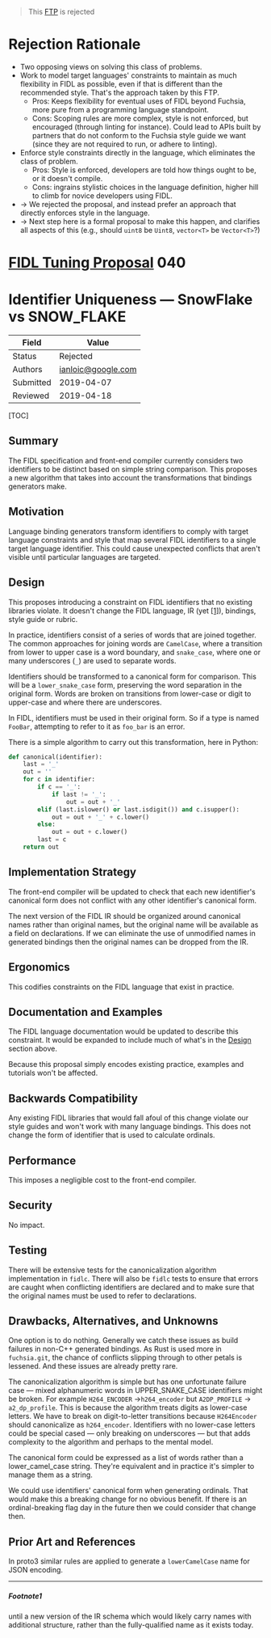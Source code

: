 > This [FTP](README.md) is rejected

# Rejection Rationale

* Two opposing views on solving this class of problems.
* Work to model target languages' constraints to maintain as much
  flexibility in FIDL as possible, even if that is different than the
  recommended style.
  That's the approach taken by this FTP.
  * Pros: Keeps flexibility for eventual uses of FIDL beyond Fuchsia,
    more pure from a programming language standpoint.
  * Cons: Scoping rules are more complex, style is not enforced, but
    encouraged (through linting for instance).
    Could lead to APIs built by partners that do not conform to the Fuchsia
    style guide we want (since they are not required to run, or adhere to
    linting).
* Enforce style constraints directly in the language, which eliminates the
  class of problem.
  * Pros: Style is enforced, developers are told how things ought to be, or
    it doesn't compile.
  * Cons: ingrains stylistic choices in the language definition, higher hill
    to climb for novice developers using FIDL.
* &rarr; We rejected the proposal, and instead prefer an approach that
  directly enforces style in the language.
* &rarr; Next step here is a formal proposal to make this happen, and clarifies
  all aspects of this (e.g., should `uint8` be `Uint8`, `vector<T>` be
  `Vector<T>`?)

# [FIDL Tuning Proposal](README.md) 040

Identifier Uniqueness &mdash; SnowFlake vs SNOW_FLAKE
=====================================================

Field     | Value
----------|--------------------------
Status    | Rejected
Authors   | ianloic@google.com
Submitted | 2019-04-07
Reviewed  | 2019-04-18

[TOC]

## Summary

The FIDL specification and front-end compiler currently considers two
identifiers to be distinct based on simple string comparison.
This proposes a new algorithm that takes into account the transformations
that bindings generators make.

## Motivation

Language binding generators transform identifiers to comply with target
language constraints and style that map several FIDL identifiers to a single
target language identifier.
This could cause unexpected conflicts that aren't visible until particular languages are targeted.

## Design

This proposes introducing a constraint on FIDL identifiers that no existing
libraries violate.
It doesn't change the FIDL language, IR (yet [[1]](#Footnote1)), bindings, style
guide or rubric.

In practice, identifiers consist of a series of words that are joined together.
The common approaches for joining words are `CamelCase`, where a transition
from lower to upper case is a word boundary, and `snake_case`, where one or
many underscores (`_`) are used to separate words.

Identifiers should be transformed to a canonical form for comparison.
This will be a `lower_snake_case` form, preserving the word separation in the
original form.
Words are broken on transitions from lower-case or digit to upper-case and
where there are underscores.

In FIDL, identifiers must be used in their original form.
So if a type is named `FooBar`, attempting to refer to it as `foo_bar` is an error.

There is a simple algorithm to carry out this transformation, here in Python:

```python
def canonical(identifier):
    last = '_'
    out = ''
    for c in identifier:
        if c == '_':
            if last != '_':
                out = out + '_'
        elif (last.islower() or last.isdigit()) and c.isupper():
            out = out + '_' + c.lower()
        else:
            out = out + c.lower()
        last = c
    return out
```

## Implementation Strategy

The front-end compiler will be updated to check that each new identifier's
canonical form does not conflict with any other identifier's canonical form.

The next version of the FIDL IR should be organized around canonical names
rather than original names, but the original name will be available as a
field on declarations.
If we can eliminate the use of unmodified names in generated bindings then
the original names can be dropped from the IR.

## Ergonomics

This codifies constraints on the FIDL language that exist in practice.

## Documentation and Examples

The FIDL language documentation would be updated to describe this constraint.
It would be expanded to include much of what's in the
[Design](#design) section above.

Because this proposal simply encodes existing practice, examples and
tutorials won't be affected.

## Backwards Compatibility

Any existing FIDL libraries that would fall afoul of this change violate our
style guides and won't work with many language bindings.
This does not change the form of identifier that is used to calculate ordinals.

## Performance

This imposes a negligible cost to the front-end compiler.

## Security

No impact.

## Testing

There will be extensive tests for the canonicalization algorithm
implementation in `fidlc`.
There will also be `fidlc` tests to ensure that errors are caught when
conflicting identifiers are declared and to make sure that the original names
must be used to refer to declarations.

## Drawbacks, Alternatives, and Unknowns

One option is to do nothing.
Generally we catch these issues as build failures in non-C++ generated bindings.
As Rust is used more in `fuchsia.git`, the chance of conflicts slipping
through to other petals is lessened.
And these issues are already pretty rare.

The canonicalization algorithm is simple but has one unfortunate failure case
&mdash; mixed alphanumeric words in UPPER_SNAKE_CASE identifiers might be
broken.
For example `H264_ENCODER` →`h264_encoder` but `A2DP_PROFILE` →
`a2_dp_profile`.
This is because the algorithm treats digits as lower-case letters.
We have to break on digit-to-letter transitions because `H264Encoder` should
canonicalize as `h264_encoder`.
Identifiers with no lower-case letters could be special cased &mdash; only
breaking on underscores &mdash; but that adds complexity to the algorithm and
perhaps to the mental model.

The canonical form could be expressed as a list of words rather than a
lower_camel_case string.
They're equivalent and in practice it's simpler to manage them as a string.

We could use identifiers' canonical form when generating ordinals.
That would make this a breaking change for no obvious benefit.
If there is an ordinal-breaking flag day in the future then we could
consider that change then.

## Prior Art and References

In proto3 similar rules are applied to generate a `lowerCamelCase` name
for JSON encoding.

-------------------------
##### Footnote1
until a new version of the IR schema which would likely carry names with
additional structure, rather than the fully-qualified name as it exists
today.

